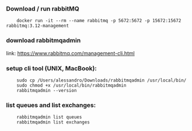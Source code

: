 ### Download / run rabbitMQ

        docker run -it --rm --name rabbitmq -p 5672:5672 -p 15672:15672 rabbitmq:3.12-management

### download rabbitmqadmin

link: https://www.rabbitmq.com/management-cli.html

### setup cli tool (UNIX, MacBook):

        sudo cp /Users/alessandro/Downloads/rabbitmqadmin /usr/local/bin/
        sudo chmod +x /usr/local/bin/rabbitmqadmin
        rabbitmqadmin --version

### list queues and list exchanges:

        rabbitmqadmin list queues
        rabbitmqadmin list exchanges
